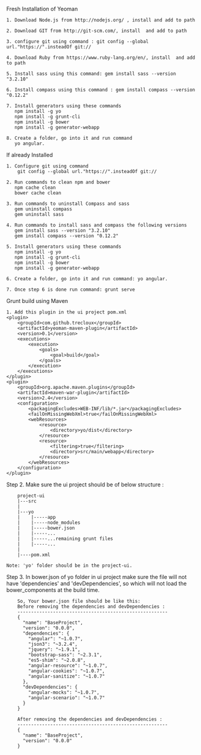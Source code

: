 Fresh Installation of Yeoman

	1. Download Node.js from http://nodejs.org/ , install and add to path 

	2. Download GIT from http://git-scm.com/, install  and add to path

	3. configure git using command : git config --global url."https://".insteadOf git://

	4. Download Ruby from https://www.ruby-lang.org/en/, install  and add to path

	5. Install sass using this command: gem install sass --version "3.2.10"

	6. Install compass using this command : gem install compass --version "0.12.2" 
		
	7. Install generators using these commands
	   npm install -g yo
	   npm install -g grunt-cli
	   npm install -g bower
	   npm install -g generator-webapp

	8. Create a folder, go into it and run command
	   yo angular.
	

If already Installed

	1. Configure git using command  
		git config --global url."https://".insteadOf git://

	2. Run commands to clean npm and bower
	   npm cache clean
	   bower cache clean

	3. Run commands to uninstall Compass and sass 
	   gem uninstall compass
	   gem uninstall sass

	4. Run commands to install sass and compass the following versions
	   gem install sass --version "3.2.10"
	   gem install compass --version "0.12.2" 

	5. Install generators using these commands
	   npm install -g yo
	   npm install -g grunt-cli
	   npm install -g bower
	   npm install -g generator-webapp

	6. Create a folder, go into it and run command: yo angular.

	7. Once step 6 is done run command: grunt serve

Grunt build using Maven 

	1. Add this plugin in the ui project pom.xml
	<plugin>    
		<groupId>com.github.trecloux</groupId>
		<artifactId>yeoman-maven-plugin</artifactId>
		<version>0.1</version>
		<executions>
			<execution>
				<goals>
					<goal>build</goal>
				</goals>
			</execution>
		</executions>
	</plugin>
	<plugin>
		<groupId>org.apache.maven.plugins</groupId>
		<artifactId>maven-war-plugin</artifactId>
		<version>2.4</version>
		<configuration>
			<packagingExcludes>WEB-INF/lib/*.jar</packagingExcludes>
			<failOnMissingWebXml>true</failOnMissingWebXml>
			<webResources>
				<resource>
					<directory>yo/dist</directory>							
				</resource>
				<resource>
					<filtering>true</filtering>							
					<directory>src/main/webapp</directory>
				</resource>
			</webResources>
		</configuration>
	</plugin>
		
Step 2. Make sure the ui project should be of below structure :

        project-ui
		|---src
		|
		|---yo
		|    |-----app
		|    |-----node_modules
		|    |-----bower.json
		|    |-----...
		|    |-----...remaining grunt files
		|    |-----...
		|
		|----pom.xml
		
	Note: 'yo' folder should be in the project-ui.

Step 3. In bower.json of yo folder in ui project make sure the file will not have 'dependencies' and 'devDependencies', so which will not load the bower_components at the build time.

        So, Your bower.json file should be like this:
		Before removing the dependencies and devDependencies :
		-------------------------------------------------------
		{
		  "name": "BaseProject",
		  "version": "0.0.0",
		  "dependencies": {
			"angular": "~1.0.7",
			"json3": "~3.2.4",
			"jquery": "~1.9.1",
			"bootstrap-sass": "~2.3.1",
			"es5-shim": "~2.0.8",
			"angular-resource": "~1.0.7",
			"angular-cookies": "~1.0.7",
			"angular-sanitize": "~1.0.7"
		  },
		  "devDependencies": {
			"angular-mocks": "~1.0.7",
			"angular-scenario": "~1.0.7"
		  }
		}
		
		After removing the dependencies and devDependencies :
		-------------------------------------------------------
		{
		  "name": "BaseProject",
		  "version": "0.0.0"
		}

